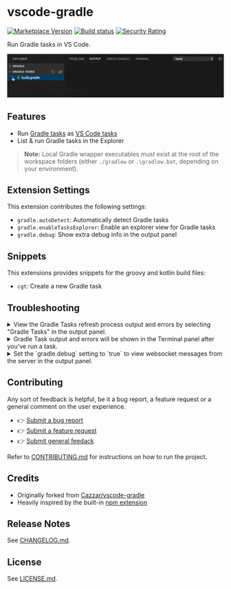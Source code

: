 # vscode-gradle

[![Marketplace Version](https://vsmarketplacebadge.apphb.com/version-short/richardwillis.vscode-gradle.svg)](https://marketplace.visualstudio.com/items?itemName=richardwillis.vscode-gradle)
[![Build status](https://img.shields.io/github/workflow/status/badsyntax/vscode-gradle/Build)](https://github.com/badsyntax/vscode-gradle/actions?query=workflow%3ABuild)
[![Security Rating](https://sonarcloud.io/api/project_badges/measure?project=badsyntax_vscode-gradle&metric=security_rating)](https://sonarcloud.io/dashboard?id=badsyntax_vscode-gradle)

Run Gradle tasks in VS Code.

![Screencat](images/screencast.gif)

## Features

- Run [Gradle tasks](https://gradle.org/) as [VS Code tasks](https://code.visualstudio.com/docs/editor/tasks)
- List & run Gradle tasks in the Explorer

> **Note:** Local Gradle wrapper executables must exist at the root of the workspace folders (either `./gradlew` or `.\gradlew.bat`, depending on your environment).

## Extension Settings

This extension contributes the following settings:

- `gradle.autoDetect`: Automatically detect Gradle tasks
- `gradle.enableTasksExplorer`: Enable an explorer view for Gradle tasks
- `gradle.debug`: Show extra debug info in the output panel

## Snippets

This extensions provides snippets for the groovy and kotlin build files:

- `cgt`: Create a new Gradle task

## Troubleshooting

<details><summary>View the Gradle Tasks refresh process output and errors by selecting "Gradle Tasks" in the output panel.</summary>

<img src="./images/output.png" width="600" />

</details>

<details><summary>Gradle Task output and errors will be shown in the Terminal panel after you've run a task.</summary>

<img src="./images/terminal.png" width="600" />

</details>

<details><summary>Set the `gradle.debug` setting to `true` to view websocket messages from the server in the output panel.</summary>

<img src="./images/debug-output.png" width="600" />

</details>

## Contributing

Any sort of feedback is helpful, be it a bug report, a feature request or a general comment on the user experience.

- 👉 [Submit a bug report](https://github.com/badsyntax/vscode-gradle/issues/new?assignees=badsyntax&labels=bug&template=bug_report.md&title=)
- 👉 [Submit a feature request](https://github.com/badsyntax/vscode-gradle/issues/new?assignees=badsyntax&labels=enhancement&template=feature_request.md&title=)
- 👉 [Submit general feedack](https://github.com/badsyntax/vscode-gradle/issues/new)

Refer to [CONTRIBUTING.md](./CONTRIBUTING.md) for instructions on how to run the project.

## Credits

- Originally forked from [Cazzar/vscode-gradle](https://github.com/Cazzar/vscode-gradle)
- Heavily inspired by the built-in [npm extension](https://github.com/microsoft/vscode/tree/master/extensions/npm)

## Release Notes

See [CHANGELOG.md](./CHANGELOG.md).

## License

See [LICENSE.md](./LICENSE.md).
